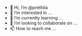 - 👋 Hi, I’m @prethila
- 👀 I’m interested in ...
- 🌱 I’m currently learning ...
- 💞️ I’m looking to collaborate on ...
- 📫 How to reach me ...

<!---
prethila/prethila is a ✨ special ✨ repository because its `README.md` (this file) appears on your GitHub profile.
You can click the Preview link to take a look at your changes.
--->
